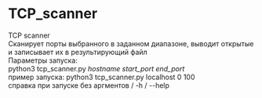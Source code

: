 # TCP_scanner
TCP scanner <br>
Сканирует порты выбранного в заданном диапазоне, выводит открытые и записывает их в результирующий файл <br>
Параметры запуска: <br>
python3 tcp_scanner.py *hostname* *start_port* *end_port* <br>
  пример запуска: python3 tcp_scanner.py localhost 0 100 <br>
 справка при запуске без аргментов / -h / --help <br>
